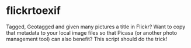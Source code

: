 # flickrtoexif
Tagged, Geotagged and given many pictures a title in Flickr? Want to copy that metadata to your local image files so that Picasa (or another photo management tool) can also benefit? This script should do the trick!
